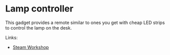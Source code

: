 # Lamp controller

This gadget provides a remote similar to ones you get with cheap LED strips to control the lamp on the desk.

Links:
- [Steam Workshop](https://steamcommunity.com/sharedfiles/filedetails/?id=2926358139)